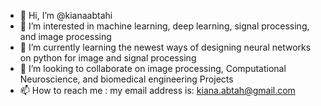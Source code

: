 - 👋 Hi, I’m @kianaabtahi
- 👀 I’m interested in machine learning, deep learning, signal processing, and image processing 
- 🌱 I’m currently learning the newest ways of designing neural networks on python for image and signal processing
- 🌱 I’m looking to collaborate on image processing, Computational Neuroscience, and biomedical engineering Projects
- 📫 How to reach me : my email address is: kiana.abtah@gmail.com
<!---
kianaabtahi/kianaabtahi is a ✨ special ✨ repository because its `README.md` (this file) appears on your GitHub profile.
You can click the Preview link to take a look at your changes.
--->

